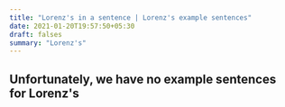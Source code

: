 ```yaml
---
title: "Lorenz's in a sentence | Lorenz's example sentences"
date: 2021-01-20T19:57:50+05:30
draft: falses
summary: "Lorenz's"
---
```

## Unfortunately, we have no example sentences for Lorenz's                 
